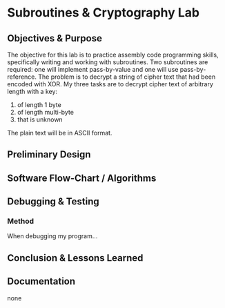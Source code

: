 Subroutines & Cryptography Lab
===

Objectives & Purpose
---
The objective for this lab is to practice assembly code programming skills, specifically writing and working with subroutines. Two subroutines are required: one will implement pass-by-value and one will use pass-by-reference. The problem is to decrypt a string of cipher text that had been encoded with XOR. My three tasks are to decrypt cipher text of arbitrary length with a key:

1. of length 1 byte
2. of length multi-byte
3. that is unknown

The plain text will be in ASCII format.

Preliminary Design 
---


Software Flow-Chart / Algorithms
---


Debugging & Testing
---
### Method
When debugging my program...

Conclusion & Lessons Learned
---



Documentation
---
none
